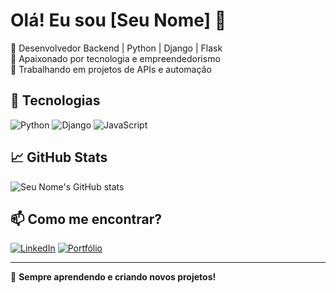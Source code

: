 # Olá! Eu sou [Seu Nome] 👋

🔹 Desenvolvedor Backend | Python | Django | Flask  
🔹 Apaixonado por tecnologia e empreendedorismo  
🔹 Trabalhando em projetos de APIs e automação  

## 🚀 Tecnologias  
![Python](https://img.shields.io/badge/Python-3776AB?style=for-the-badge&logo=python&logoColor=white)
![Django](https://img.shields.io/badge/Django-092E20?style=for-the-badge&logo=django&logoColor=white)
![JavaScript](https://img.shields.io/badge/JavaScript-F7DF1E?style=for-the-badge&logo=javascript&logoColor=black)

## 📈 GitHub Stats  
![Seu Nome's GitHub stats](https://github-readme-stats.vercel.app/api?username=seu-usuario&show_icons=true&theme=dark)

## 📫 Como me encontrar?  
[![LinkedIn](https://img.shields.io/badge/LinkedIn-0A66C2?style=for-the-badge&logo=linkedin&logoColor=white)](https://www.linkedin.com/in/seu-usuario/)
[![Portfólio](https://img.shields.io/badge/Portfólio-000?style=for-the-badge&logo=website&logoColor=white)](https://seu-site.com)

---
🚀 **Sempre aprendendo e criando novos projetos!**  
